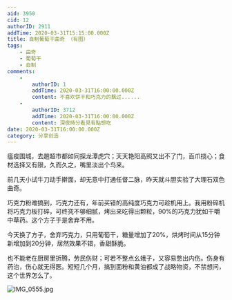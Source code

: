 ```yaml
---
aid: 3950
cid: 12
authorID: 2911
addTime: 2020-03-31T15:15:00.000Z
title: 自制葡萄干曲奇 （有图）
tags:
    - 曲奇
    - 葡萄干
    - 自制
comments:
    -
        authorID: 1
        addTime: 2020-03-31T16:00:00.000Z
        content: 不喜欢饼干和巧克力的飘过......
    -
        authorID: 3712
        addTime: 2020-03-31T16:00:00.000Z
        content: 深夜時分看見有點想吃
date: 2020-03-31T16:00:00.000Z
category: 分享创造
---
```


瘟疫围城，去趟超市都如同探龙潭虎穴；天天艳阳高照又出不了门，百爪挠心；食材选择又有限，久而久之，嘴里淡出个鸟来。

前几天小试牛刀动手擀面，却无意中打通任督二脉，昨天就斗胆实验了大理石双色曲奇。

巧克力粉难搞到，巧克力还有，年前买错的高纯度巧克力可趁机用上。我用粉碎机将巧克力板打碎，可终究不够细腻，烤出来吃得出颗粒，90%的巧克力犹如干嚼中草药。这个方子于是舍弃不用。

今天换了方子，舍弃巧克力，只用葡萄干，糖量增加了20%，烘烤时间从15分钟新增加到20分钟，居然效果不错，香甜酥脆。

也不能老在厨房里折腾，劳民伤财；可若不整点幺蛾子，又容易憋出内伤。伤身有药治，伤心就无得医。短短几个月，搞到面粉和黄油都成了战略物资，不禁想问，这个世界怎么了。

![IMG_0555.jpg](https://i.loli.net/2020/03/31/ijtfNpn7GuMKvPk.jpg)
